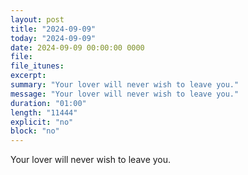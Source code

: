 ```yaml
---
layout: post
title: "2024-09-09"
today: "2024-09-09"
date: 2024-09-09 00:00:00 0000
file:
file_itunes:
excerpt:
summary: "Your lover will never wish to leave you."
message: "Your lover will never wish to leave you."
duration: "01:00"
length: "11444"
explicit: "no"
block: "no"
---
```

Your lover will never wish to leave you.

